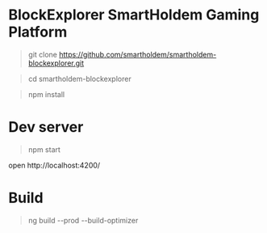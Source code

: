 # BlockExplorer SmartHoldem Gaming Platform


> git clone https://github.com/smartholdem/smartholdem-blockexplorer.git

> cd smartholdem-blockexplorer 

> npm install


# Dev server
> npm start

open http://localhost:4200/

# Build

> ng build --prod --build-optimizer
